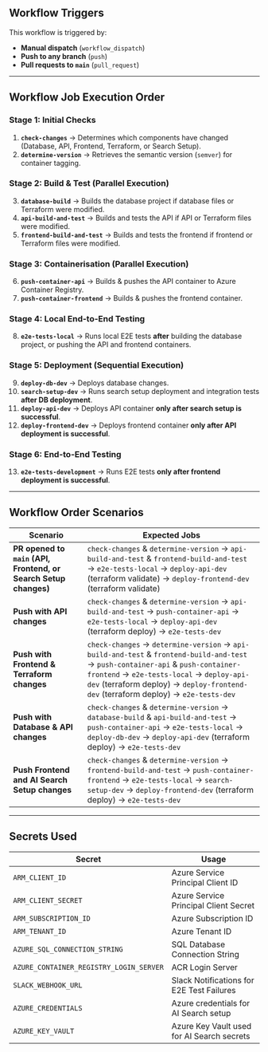 ## **Workflow Triggers**
This workflow is triggered by:
- **Manual dispatch** (`workflow_dispatch`)
- **Push to any branch** (`push`)
- **Pull requests to `main`** (`pull_request`)

---

## **Workflow Job Execution Order**
### **Stage 1: Initial Checks**
1. **`check-changes`** → Determines which components have changed (Database, API, Frontend, Terraform, or Search Setup).
2. **`determine-version`** → Retrieves the semantic version (`semver`) for container tagging.

### **Stage 2: Build & Test (Parallel Execution)**
3. **`database-build`** → Builds the database project if database files or Terraform were modified.
4. **`api-build-and-test`** → Builds and tests the API if API or Terraform files were modified.
5. **`frontend-build-and-test`** → Builds and tests the frontend if frontend or Terraform files were modified.

### **Stage 3: Containerisation (Parallel Execution)**
6. **`push-container-api`** → Builds & pushes the API container to Azure Container Registry.
7. **`push-container-frontend`** → Builds & pushes the frontend container.

### **Stage 4: Local End-to-End Testing**
8. **`e2e-tests-local`** → Runs local E2E tests **after** building the database project, or pushing the API and frontend containers.

### **Stage 5: Deployment (Sequential Execution)**
9. **`deploy-db-dev`** → Deploys database changes.
10. **`search-setup-dev`** → Runs search setup deployment and integration tests **after DB deployment**.
11. **`deploy-api-dev`** → Deploys API container **only after search setup is successful**.
12. **`deploy-frontend-dev`** → Deploys frontend container **only after API deployment is successful**.

### **Stage 6: End-to-End Testing**
13. **`e2e-tests-development`** → Runs E2E tests **only after frontend deployment is successful**.

---

## **Workflow Order Scenarios**
| **Scenario** | **Expected Jobs** |
|-------------|------------------|
| **PR opened to `main` (API, Frontend, or Search Setup changes)** | `check-changes` & `determine-version` → `api-build-and-test` & `frontend-build-and-test` → `e2e-tests-local` → `deploy-api-dev` (terraform validate) → `deploy-frontend-dev` (terraform validate) |
| **Push with API changes** | `check-changes` & `determine-version` → `api-build-and-test` → `push-container-api` → `e2e-tests-local` → `deploy-api-dev` (terraform deploy) → `e2e-tests-dev` |
| **Push with Frontend & Terraform changes** | `check-changes` → `determine-version` → `api-build-and-test` & `frontend-build-and-test` → `push-container-api` & `push-container-frontend` → `e2e-tests-local` → `deploy-api-dev` (terraform deploy) → `deploy-frontend-dev` (terraform deploy) → `e2e-tests-dev`|
| **Push with Database & API changes** | `check-changes` & `determine-version` → `database-build` & `api-build-and-test` → `push-container-api` → `e2e-tests-local` → `deploy-db-dev` → `deploy-api-dev` (terraform deploy) → `e2e-tests-dev` |
| **Push Frontend and AI Search Setup changes** | `check-changes` & `determine-version` → `frontend-build-and-test` → `push-container-frontend` → `e2e-tests-local` → `search-setup-dev` → `deploy-frontend-dev` (terraform deploy) → `e2e-tests-dev`|

---

## **Secrets Used**
| **Secret** | **Usage** |
|-----------|---------|
| `ARM_CLIENT_ID` | Azure Service Principal Client ID |
| `ARM_CLIENT_SECRET` | Azure Service Principal Client Secret |
| `ARM_SUBSCRIPTION_ID` | Azure Subscription ID |
| `ARM_TENANT_ID` | Azure Tenant ID |
| `AZURE_SQL_CONNECTION_STRING` | SQL Database Connection String |
| `AZURE_CONTAINER_REGISTRY_LOGIN_SERVER` | ACR Login Server |
| `SLACK_WEBHOOK_URL` | Slack Notifications for E2E Test Failures |
| `AZURE_CREDENTIALS` | Azure credentials for AI Search setup |
| `AZURE_KEY_VAULT` | Azure Key Vault used for AI Search secrets |